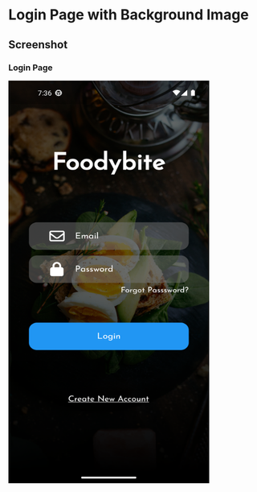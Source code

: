 # Login Page with Background Image

## Screenshot
### Login Page
<img src="image1.png" width="400" height="800">
